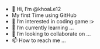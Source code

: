 - 👋 Hi, I’m @khoaLe12
- My first Time using GitHub
- 👀 I’m interested in coding game :>
- 🌱 I’m currently learning ...
- 💞️ I’m looking to collaborate on ...
- 📫 How to reach me ...

<!---
khoaLe12/khoaLe12 is a ✨ special ✨ repository because its `README.md` (this file) appears on your GitHub profile.
You can click the Preview link to take a look at your changes.
--->
